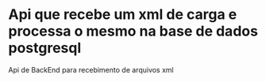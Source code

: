 # Api que recebe um xml de carga e processa o mesmo na base de dados postgresql
Api de BackEnd para recebimento de arquivos xml
